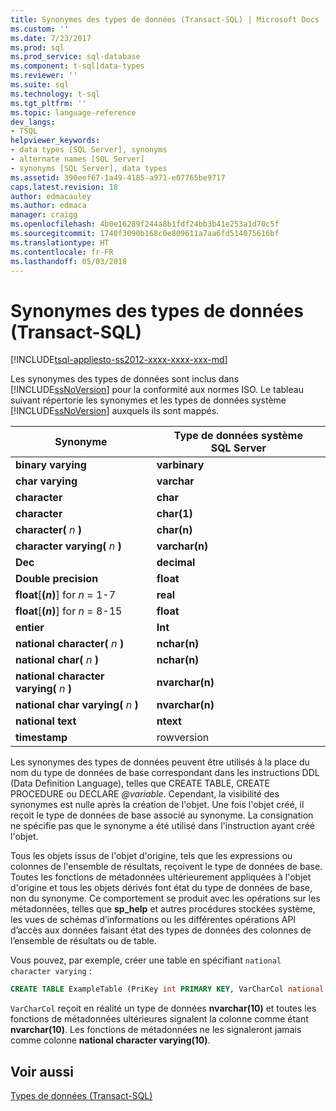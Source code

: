 ```yaml
---
title: Synonymes des types de données (Transact-SQL) | Microsoft Docs
ms.custom: ''
ms.date: 7/23/2017
ms.prod: sql
ms.prod_service: sql-database
ms.component: t-sql|data-types
ms.reviewer: ''
ms.suite: sql
ms.technology: t-sql
ms.tgt_pltfrm: ''
ms.topic: language-reference
dev_langs:
- TSQL
helpviewer_keywords:
- data types [SQL Server], synonyms
- alternate names [SQL Server]
- synonyms [SQL Server], data types
ms.assetid: 390eef67-1a49-4185-a971-e07765be9717
caps.latest.revision: 18
author: edmacauley
ms.author: edmaca
manager: craigg
ms.openlocfilehash: 4b0e16289f244a8b1fdf24bb3b41e253a1d70c5f
ms.sourcegitcommit: 1740f3090b168c0e809611a7aa6fd514075616bf
ms.translationtype: HT
ms.contentlocale: fr-FR
ms.lasthandoff: 05/03/2018
---
```

# <a name="data-type-synonyms-transact-sql"></a>Synonymes des types de données (Transact-SQL)
[!INCLUDE[tsql-appliesto-ss2012-xxxx-xxxx-xxx-md](../../includes/tsql-appliesto-ss2012-xxxx-xxxx-xxx-md.md)]

Les synonymes des types de données sont inclus dans [!INCLUDE[ssNoVersion](../../includes/ssnoversion-md.md)] pour la conformité aux normes ISO. Le tableau suivant répertorie les synonymes et les types de données système [!INCLUDE[ssNoVersion](../../includes/ssnoversion-md.md)] auxquels ils sont mappés.
  
|Synonyme|Type de données système SQL Server|  
|---|---|
|**binary varying**|**varbinary**|  
|**char varying**|**varchar**|  
|**character**|**char**|  
|**character**|**char(1)**|  
|**character(** *n* **)**|**char(n)**|  
|**character varying(** *n* **)**|**varchar(n)**|  
|**Dec**|**decimal**|  
|**Double precision**|**float**|  
|**float**[**(***n***)**] for *n* = 1-7|**real**|  
|**float**[**(***n***)**] for *n* = 8-15|**float**|  
|**entier**|**Int**|  
|**national character(** *n* **)**|**nchar(n)**|  
|**national char(** *n* **)**|**nchar(n)**|  
|**national character varying(** *n* **)**|**nvarchar(n)**|  
|**national char varying(** *n* **)**|**nvarchar(n)**|  
|**national text**|**ntext**|  
|**timestamp**|rowversion|  
  
Les synonymes des types de données peuvent être utilisés à la place du nom du type de données de base correspondant dans les instructions DDL (Data Definition Language), telles que CREATE TABLE, CREATE PROCEDURE ou DECLARE *@variable*. Cependant, la visibilité des synonymes est nulle après la création de l'objet. Une fois l'objet créé, il reçoit le type de données de base associé au synonyme. La consignation ne spécifie pas que le synonyme a été utilisé dans l'instruction ayant créé l'objet.
  
Tous les objets issus de l'objet d'origine, tels que les expressions ou colonnes de l'ensemble de résultats, reçoivent le type de données de base. Toutes les fonctions de métadonnées ultérieurement appliquées à l'objet d'origine et tous les objets dérivés font état du type de données de base, non du synonyme. Ce comportement se produit avec les opérations sur les métadonnées, telles que **sp_help** et autres procédures stockées système, les vues de schémas d’informations ou les différentes opérations API d’accès aux données faisant état des types de données des colonnes de l’ensemble de résultats ou de table.
  
Vous pouvez, par exemple, créer une table en spécifiant `national character varying` :
  
```sql
CREATE TABLE ExampleTable (PriKey int PRIMARY KEY, VarCharCol national character varying(10))  
```  
  
`VarCharCol` reçoit en réalité un type de données **nvarchar(10)** et toutes les fonctions de métadonnées ultérieures signalent la colonne comme étant **nvarchar(10)**. Les fonctions de métadonnées ne les signaleront jamais comme colonne **national character varying(10)**.
  
## <a name="see-also"></a>Voir aussi
[Types de données &#40;Transact-SQL&#41;](../../t-sql/data-types/data-types-transact-sql.md)
  
  
